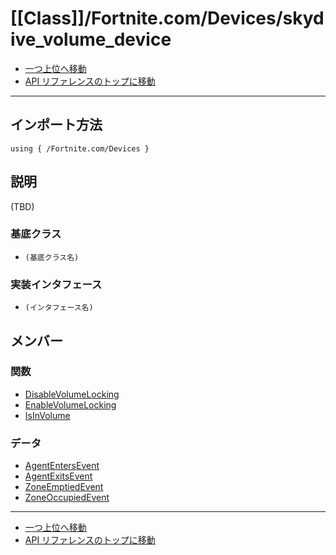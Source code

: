 # [[Class]]/Fortnite.com/Devices/skydive_volume_device

- [一つ上位へ移動](../main.md)
- [API リファレンスのトップに移動](../../../main.md)

---

## インポート方法

```verse
using { /Fortnite.com/Devices }
```

## 説明

(TBD)

### 基底クラス

- `(基底クラス名)`

### 実装インタフェース

- `(インタフェース名)`

## メンバー

### 関数

- [DisableVolumeLocking](./F_DisableVolumeLocking/main.md)
- [EnableVolumeLocking](./F_EnableVolumeLocking/main.md)
- [IsInVolume](./F_IsInVolume/main.md)

### データ

- [AgentEntersEvent](./D_AgentEntersEvent/main.md)
- [AgentExitsEvent](./D_AgentExitsEvent/main.md)
- [ZoneEmptiedEvent](./D_ZoneEmptiedEvent/main.md)
- [ZoneOccupiedEvent](./D_ZoneOccupiedEvent/main.md)

---

- [一つ上位へ移動](../main.md)
- [API リファレンスのトップに移動](../../../main.md)
